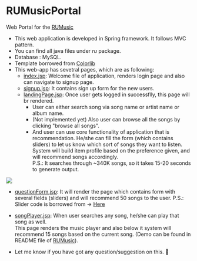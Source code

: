 # RUMusicPortal
Web Portal for the [RUMusic](https://github.com/vraj152/RUMusic)

* This web application is developed in Spring framework. It follows MVC pattern.
* You can find all java files under _ru_ package. 
* Database : MySQL.
* Template borrowed from [Colorlib](https://colorlib.com/wp/template/equip-ui-kit/)
* This web-app has sevetral pages, which are as following:
  * [index.jsp](https://github.com/vraj152/RUMusicPortal/blob/master/WebContent/index.jsp): Welcome file of application, renders login page and also can navigate to signup page.
  * [signup.jsp](https://github.com/vraj152/RUMusicPortal/blob/master/WebContent/signup.jsp): It contains sign up form for the new users.
  * [landingPage.jsp](https://github.com/vraj152/RUMusicPortal/blob/master/WebContent/landingPage.jsp): Once user gets logged in successflly, this page will br rendered.
    * User can either search song via song name or artist name or album name.
    * (Not implemented yet) Also user can browse all the songs by clicking "browse all songs".
    * And user can use core functionality of application that is recommendation. He/she can fill the form (which contains sliders) to let us know which sort of songs they want to listen. <br>
    System will build item profile based on the preference given, and will recommend songs accordingly. <br>
    P.S.: It searches through ~340K songs, so it takes 15-20 seconds to generate output.
     
<p>
  <img src="output/searchDemo"> </img>
</p>

  * [questionForm.jsp](https://github.com/vraj152/RUMusicPortal/blob/master/WebContent/questionForm.jsp): It will render the page which contains form with several fields (sliders) and will recommend 50 songs to the user.
  P.S.: Slider code is borrowed from -> [Here](https://refreshless.com/nouislider/)
  * [songPlayer.jsp](https://github.com/vraj152/RUMusicPortal/blob/master/WebContent/songPlayer.jsp): When user searches any song, he/she can play that song as well. <br>
  This page renders the music player and also below it system will recommend 15 songs based on the current song. (Demo can be found in README file of [RUMusic](https://github.com/vraj152/RUMusic)).
  
* Let me know if you have got any question/suggestion on this. :punch:
  
  
